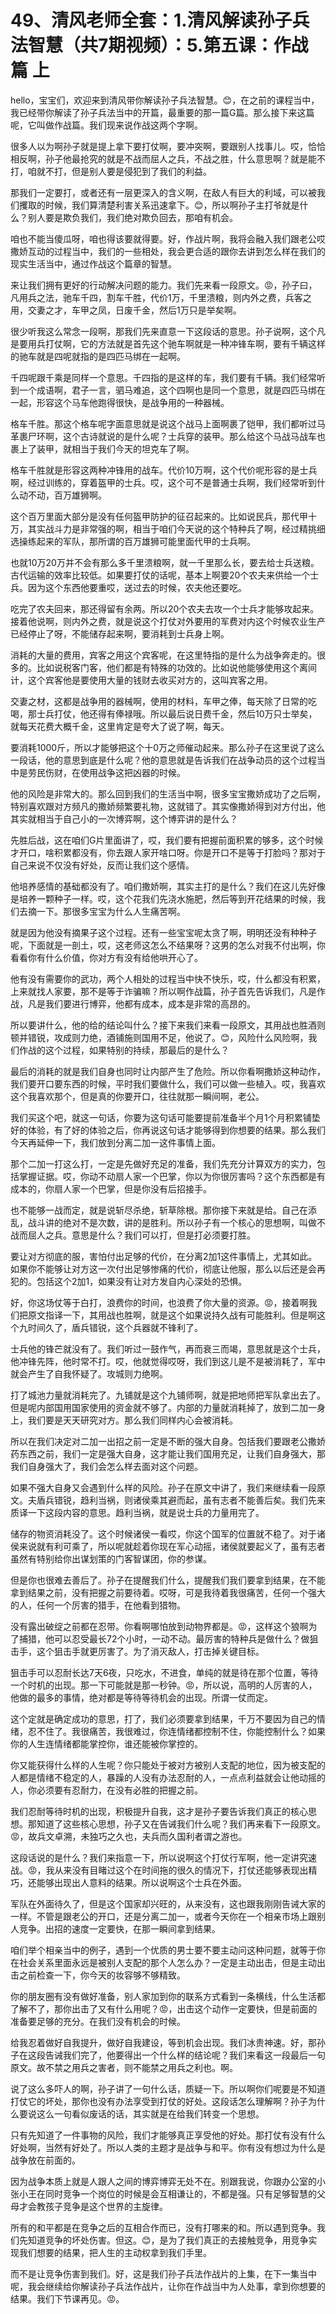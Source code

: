 # 49、清风老师全套：1.清风解读孙子兵法智慧（共7期视频）：5.第五课：作战篇 上

hello，宝宝们，欢迎来到清风带你解读孙子兵法智慧。😊，在之前的课程当中，我已经带你解读了孙子兵法当中的开篇，最重要的那一篇G篇。那么接下来这篇呢，它叫做作战篇。我们现来说作战这两个字啊。

很多人以为啊孙子就是提上拿下要打仗啊，要冲突啊，要跟别人找事儿。哎，恰恰相反啊，孙子他最抢究的就是不战而屈人之兵，不战之胜，什么意思啊？就是能不打，咱就不打，但是别人要是侵犯到了我们的利益。

那我们一定要打，或者还有一层更深入的含义啊，在敌人有巨大的利域，可以被我们攫取的时候，我们算清楚利害关系迅速拿下。😊，所以啊孙子主打爷就是什么？别人要是欺负我们，我们绝对欺负回去，那咱有机会。

咱也不能当傻瓜呀，咱也得该要就得要。好，作战片啊，我将会融入我们跟老公哎撒娇互动的过程当中，我们的一些相处，我会更合适的跟你去讲到怎么样在我们的现实生活当中，通过作战这个篇章的智慧。

来让我们拥有更好的行动解决问题的能力。我们先来看一段原文。😡，孙子曰，凡用兵之法，驰车千四，割车千胜，代价1万，千里溃粮，则内外之费，兵客之用，交妻之才，车甲之凤，日废千金，然后1万只是举矣啊。

很少听我这么常念一段啊，那我们先来直意一下这段话的意思。孙子说啊，这个凡是要用兵打仗啊，它的方法就是首先这个驰车啊就是一种冲锋车啊，要有千辆这样的驰车就是四呢就指的是四匹马绑在一起啊。

千四呢跟千乘是同样一个意思。千四指的是这样的车，我们要有千辆。我们经常听到一个成语啊，君子一言，驷马难追，这个四啊也是同一个意思，就是四匹马绑在一起，形容这个马车他跑得很快，是战争用的一种器械。

格车千胜。那这个格车呢字面意思就是说这个战马上面啊裹了铠甲，我们都听过马革裹尸环啊，这个古诗就说的是什么呢？士兵穿的装甲。那么给这个马战马战车也裹上了装甲，就相当于我们今天的坦克车了啊。

格车千胜就是形容这两种冲锋用的战车。代价10万啊，这个代价呢形容的是士兵啊，经过训练的，穿着盔甲的士兵。哎，这个可不是普通士兵啊，我们经常听到什么动不动，百万雄狮啊。

这个百万里面大部分是没有任何盔甲防护的征召起来的。比如说民兵，那代甲十万，其实战斗力是非常强的啊，相当于咱们今天说的这个特种兵了啊，经过精挑细选操练起来的军队，那所谓的百万雄狮可能里面代甲的士兵啊。

也就10万20万并不会有那么多千里溃粮啊，就一千里那么长，要去给士兵送粮。古代运输的效率比较低。如果要打仗的话呢，基本上啊要20个农夫来供给一个士兵。因为这个东西他要重哎，送过去的时候，农夫他还要吃。

吃完了农夫回来，那还得留有余两。所以20个农夫去攻一个士兵才能够攻起来。接着他说啊，则内外之费，就是说这个打仗对外要用的军费对内这个时候农业生产已经停止了呀，不能储存起来啊，要消耗到士兵身上啊。

消耗的大量的费用，宾客之用这个宾客呢，在这里特指的是什么为战争奔走的。很多的。比如说税客门客，他们都是有特殊的功效的。比如说他能够使用这个离间计，这个宾客他是要使用大量的钱财去收买对方的，这叫宾客之用。

交妻之材，这都是战争用的器械啊，使用的材料，车甲之俸，每天除了日常的吃喝，那士兵打仗，他还得有俸禄哦。所以最后说日费千金，然后10万只士举矣，就每天花费大概千金，这里肯定是夸大了说了啊，每天。

要消耗1000斤，所以才能够把这个十0万之师催动起来。那么孙子在这里说了这么一段话，他的意思到底是什么呢？他的意思就是告诉我们在战争动员的这个过程当中是劳民伤财，在使用战争这把凶器的时候。

他的风险是非常大的。那么回到我们的生活当中啊，很多宝宝撒娇成功了之后啊，特别喜欢跟对方频凡的撒娇频繁要礼物，这就错了。其实像撒娇得到对方付出，他其实就相当于自己小的一次博弈啊，这个博弈讲的是什么？

先胜后战，这在咱们G片里面讲了，哎，我们要有把握前面积累的够多，这个时候才开口，啥积累都没有，你去跟人家开啥口呀。你是开口不是等于打脸吗？那对于自己来说不仅没有好处，反而让我们这个感情。

他培养感情的基础都没有了。咱们撒娇啊，其实主打的是什么？我们在这儿先好像是培养一颗种子一样。哎，这个花我们先浇水施肥，然后等到开花结果的时候，我们去摘一下。那很多宝宝为什么人生痛苦啊。

就是因为他没有摘果子这个过程。还有一些宝宝呢太贪了啊，明明还没有种种子呢，下面就是一剖土，哎，这老师这怎么不结果呀？这男的怎么对我不付出啊，你看看你有什么价值，你对方有没有给他哄开心了。

他有没有需要你的武功，两个人相处的过程当中快不快乐，哎，什么都没有积累，上来就找人家要，那不是等于诈骗嘛？所以啊作战篇，孙子首先告诉我们，凡是作战，凡是我们要进行博弈，他都有成本，成本是非常的高昂的。

所以要讲什么，他的给的结论叫什么？接下来我们来看一段原文，其用战也胜酒则顿并错锐，攻成则力绝，酒铺施则国用不足，他说了。😊，风险什么风险啊，我们作战的这个过程，如果特别的持续，那最后的是什么？

最后的消耗的就是我们自身也同时让内部产生了危险。所以你看啊撒娇这种动作，我们要开口要东西的时候，平时我们要做什么，我们可以做一些植入。哎，我喜欢这个我喜欢那个，但是真的你要开口，往往就那一瞬间啊，老公。

我们买这个吧，就这一句话，你要为这句话可能要提前准备半个月1个月积累铺垫好的体验，有了好的体验之后，你再说这句话才能够得到你想要的结果。那么我们今天再延伸一下，我们放到分离二加一这件事情上面。

那个二加一打这么打，一定是先做好充足的准备，我们先充分计算双方的实力，包括掌握证据。哎，你动不动扇人家一个巴掌，你以为你很厉害吗？这个东西都是有成本的，你扇人家一个巴掌，但是你没有后招接手。

也不能够一战而定，就是说斩尽杀绝，斩草除根。那你接下来就是给。自己在添乱，战斗讲的绝对不是次数，讲的是胜利。所以孙子有一个核心的思想啊，叫做不战而屈人之兵。意思是什么？我们可以打，但是打必须要打胜。

要让对方彻底的服，害怕付出足够的代价，在分离2加1这件事情上，尤其如此。如果你不能够让对方这一次付出足够惨痛的代价，彻底让他服，那么以后还是会再犯的。包括这个2加1，如果没有让对方发自内心深处的恐惧。

好，你这场仗等于白打，浪费你的时间，也浪费了你大量的资源。😡，接着啊我们把原文指译一下，其用战也胜啊，就是这个如果说持久战有可能胜利。但是啊这个九时间久了，盾兵错锐，这个兵器就不锋利了。

士兵他的锋芒就没有了。我们听过一鼓作气，再而衰三而竭，意思就是这个士兵，他冲锋先阵，他时常不打。哎，他就觉得哎呀，我们到这儿是不是被消耗了，军中就会产生了自我怀疑了。攻城则力绝啊。

打了城池力量就消耗完了。九铺就是这个九铺师啊，就是把地师把军队拿出去了。但是呢内部国用国家使用的资金就不够了。内部的力量就消耗掉了，放到二加一身上，我们要是天天研究对方。那么我们同样内心会被消耗。

所以在我们决定对二加一出招之前一定是不断的强大自身。包括我们要跟老公撒娇药东西之前，我们一定是强大自身，这才能让我们国用充足，让我们自身强大，那我们自身强大了，我们会怎么样去面对这个问题。

如果不强大自身又会遇到什么样的风险。孙子在原文中讲了，我们来继续看一段原文。夫盾兵错锐，趋利当祸，则诸侯乘其避而起，虽有志者不能善后矣。我们先来质译一下这段内容的意思。趋利当祸，就是说士兵的力量用完了。

储存的物资消耗没了。这个时候诸侯一看哎，你这个国军的位置就不稳了。对于诸侯来说就有利可乘了，所以呢就趁着你现在军心动摇，诸侯就要起义了，虽有志者虽然有特别给你出谋划策的门客智谋团，你的参谋。

但是你也很难去善后了。孙子在提醒我们什么，提醒我们我们要拿到结果，在不能拿到结果之前，没有把握之前要待着。哎呀，可是我待着我很痛苦，任何一个强大的人，任何一个厉害的猎手，在他看到猎物。

没有露出破绽之前都在忍带。你看啊哪怕放到动物界都是。😡，这样这个狼啊为了捕猎，他可以忍受最长72个小时，一动不动。最厉害的特种兵是做什么？做狙击手，这个狙击手就更厉害了。为了消灭敌人，打击掉关键目标。

狙击手可以忍耐长达7天6夜，只吃水，不进食，单纯的就是待在那个位置，等待一个时机的出现。那一下可能就是那一秒钟。😡，所以说，高明的人厉害的人，他做的最多的事情，绝对都是等待等待机会的出现。所谓一仗而定。

这个定就是确定成功的意思，打了，我们必须要拿到结果，千万不要因为自己的情绪，忍不住了。我很痛苦，我很难过，你连情绪都控制不住，你能控制什么？如果你的人生连情绪都能掌控你，谁还能被你掌控的。

你又能获得什么样的人生呢？你只能处于被对方被别人支配的地位，因为被支配的人都是情绪不稳定的人，暴躁的人没有办法忍耐的人，一点点利益就会让他动摇的人，你必须要有忍耐力，在没有必胜的把握之前。

我们忍耐等待时机的出现，积极提升自我，这才是孙子要告诉我们真正的核心思想。那知道了这些核心思想，孙子又在告诫我们什么呢？我们再来看下一段原文。😡，故兵文卓溯，未独巧之久也，夫兵而久国利者谓之游也。

这段话说的是什么？我们来指意一下，所以说啊这个打仗行军啊，他一定讲究速战。😡，我从来没有目睹过这个在时间拖的很久的情况下，打仗还能够表现出精巧，还能够出现出人意料的结果。所以说啊这个士兵在外面。

军队在外面待久了，但是这个国家却兴旺的，从来没有，这也跟我刚刚告诫大家的一样。不管是跟老公的开口，还是分离二加一，或者今天你在一个相亲市场上跟别人竞争。出招的速度一定要快，在那一瞬间拿到结果。

咱们举个相亲当中的例子，遇到一个优质的男士要不要主动问这种问题，就等于你在社会关系里面永远是被别人支配的那个人怎么办？一定是主动出击，但是主动出击之前检查一下，你今天的妆容够不够精致。

你的朋友圈有没有做好准备，别人家加到你的联系方式看到一条横线，什么生活都了解不了，那你出击了又有什么用呢？😡，出击这个动作一定要快，但是前面的准备要足够的充分。在我们没有机会的时候。

给我忍着做好自我提升，做好自我建设，等到机会出现。我们冰贵神速。好，那孙子在这段告诫我们完了，他要得出一个什么样的结论呢？我们来看这一段最后一句原文。故不禁之用兵之害者，则不能禁之用兵之利也。啊。

说了这么多吓人的啊，孙子讲了一句什么话，质疑一下。所以啊你们呢要是不知道打仗它的坏处，那你也没有办法享受到打仗的好处。这段话怎么理解啊？孙子为什么要说这么一句看似废话的话，其实就是在给我们转变一个思想。

只有先知道了一件事物的风险，我们才能够真正享受他的好处。那打仗有没有什么好处啊，当然有好处了。所以人类的主题才是战争与和平。你有没有想过为什么是战争放在前面的。

因为战争本质上就是人跟人之间的博弈博弈无处不在。别跟我说，你跟办公室的小张小王在同时竞争一个岗位的时候是会互相谦让的，不都是强。只有足够智慧的父母才会教孩子竞争是这个世界的主旋律。

所有的和平都是在竞争之后的互相合作而已，没有打哪来的和。所以遇到竞争。我们先知道竞争的坏处伤害。但这。😊，是为了我们真正的去接触竞争，用竞争实现我们想要的结果，把人生的主动权拿到我们手里。

而不是让竞争伤害到我们。好，这是我们孙子兵法作战片的上集，在下一集当中呢，我会继续给你解读孙子兵法作战片，让你在作战当中为人处事，拿到你想要的结果。我们下节课再见。😡。

